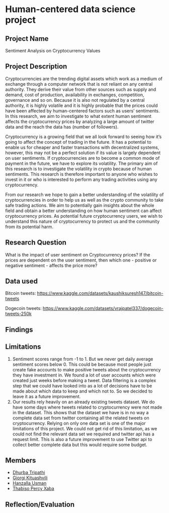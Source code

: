 # Human-centered data science project

## Project Name 
Sentiment Analysis on Cryptocurrency Values

## Project Description 

Cryptocurrencies are the trending digital assets which work as a medium of exchange through a computer network that is not reliant on any central authority. They derive their value from other sources such as supply and demand, cost of production, availability in exchanges, competition, governance and so on. Because it is also not regulated by a central authority, it is highly volatile and it is highly probable that the prices could have been affected by human-centered factors such as users’ sentiments. In this research, we aim to investigate to what extent human sentiment affects the cryptocurrency prices by analyzing a large amount of twitter data and the reach the data has (number of followers). 

Cryptocurrency is a growing field that we all look forward to seeing how it’s going to affect the concept of trading in the future. It has a potential to enable us for cheaper and faster transactions with decentralized systems, however, this may not be a perfect solution if its value is largely dependent on user sentiments. If cryptocurrencies are to become a common mode of payment in the future, we have to explore its volatility. The primary aim of this research is to investigate the volatility in crypto because of human sentiments. This research is therefore important to anyone who wishes to invest in it or who is interested to perform any trading activities using any cryptocurrency. 

From our research we hope to gain a better understanding of the volatility of cryptocurrencies in order to help us as well as the crypto community to take safe trading actions. We aim to potentially gain insights about the whole field and obtain a better understanding on how human sentiment can affect cryptocurrency prices. As potential future cryptocurrency users, we wish to understand this nature of cryptocurrency to protect us and the community from its potential harm. 

## Research Question

What is the impact of user sentiment on Cryptocurrency prices? If the prices are dependent on the user sentiment, then which one - positive or negative sentiment -  affects the price more?   

## Data used

Bitcoin tweets: https://www.kaggle.com/datasets/kaushiksuresh147/bitcoin-tweets

Dogecoin tweets: https://www.kaggle.com/datasets/vrajpatel337/dogecoin-tweets-250k

## Findings

## Limitations
1. Sentiment scores range from -1 to 1. But we never get daily average sentiment scores below 0. This could be because most people just create fake accounts to make positive tweets about the cryptocurrency they have investment in. We found a lot of user accounts which were created just weeks before making a tweet. Data filtering is a complex step that we could have looked into as a lot of decisions have to be made about which data to keep and which not to. So we decided to leave it as a future improvement.
2. Our results rely heavily on an already existing tweets dataset. We do have some days where tweets related to cryptocurrency were not made in the dataset. This shows that the dataset we have is in no way a complete data set from twitter containing all the related tweets on cryptocurrency. Relying on only one data set is one of the major limitations of this project. We could not get rid of this limitation, as we could not find the relevant data set we required and twitter api has a request limit. This is also a future improvement to use Twitter api to collect better complete data but this would require some budget.

## Members 

- [Dhurba Tripathi](https://github.com/dktpt44)
- [Giorgi Kituashvili]()
- [Hanzalla Usman]()
- [Thabiso Percy Xaba]()

## Reflection/Evaluation 


